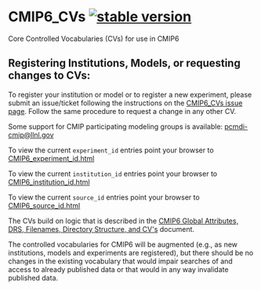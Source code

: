 # CMIP6_CVs [![stable version](https://img.shields.io/badge/Current%20version-6.2.54.1-brightgreen.svg)](https://github.com/WCRP-CMIP/CMIP6_CVs/releases/tag/6.2.54.1)

Core Controlled Vocabularies (CVs) for use in CMIP6

Registering Institutions, Models, or requesting changes to CVs:
----------------

To register your institution or model or to register a new experiment, please submit an issue/ticket following the instructions on the [CMIP6_CVs issue page](https://github.com/WCRP-CMIP/CMIP6_CVs/issues/new). Follow the same procedure to request a change in any other CV.

Some support for CMIP participating modeling groups is available: pcmdi-cmip@llnl.gov

To view the current `experiment_id` entries point your browser to [CMIP6_experiment_id.html](https://wcrp-cmip.github.io/CMIP6_CVs/docs/CMIP6_experiment_id.html)

To view the current `institution_id` entries point your browser to [CMIP6_institution_id.html](https://wcrp-cmip.github.io/CMIP6_CVs/docs/CMIP6_institution_id.html)

To view the current `source_id` entries point your browser to [CMIP6_source_id.html](https://wcrp-cmip.github.io/CMIP6_CVs/docs/CMIP6_source_id.html)

The CVs build on logic that is described in the [CMIP6 Global Attributes, DRS, Filenames, Directory Structure, and CV's](http://goo.gl/v1drZl) document.

The controlled vocabularies for CMIP6 will be augmented (e.g., as new institutions, models and experiments are registered), but there should be no changes in the existing vocabulary that would impair searches of and access to already published data or that would in any way invalidate published data.
